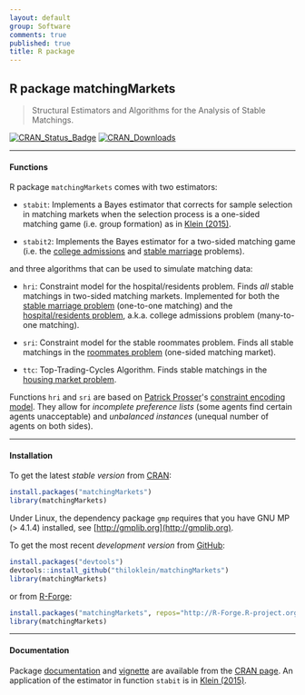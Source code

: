 ```yaml
---
layout: default
group: Software
comments: true
published: true
title: R package
---
```




## R package matchingMarkets

> Structural Estimators and Algorithms for the Analysis of Stable Matchings.

[![CRAN_Status_Badge](http://www.r-pkg.org/badges/version/matchingMarkets)](http://cran.r-project.org/package=matchingMarkets)
[![CRAN_Downloads](http://cranlogs.r-pkg.org/badges/grand-total/matchingMarkets?color=brightgreen)](http://cran.r-project.org/package=matchingMarkets)


***

#### Functions

R package `matchingMarkets` comes with two estimators:

* `stabit`: Implements a Bayes estimator that corrects for sample selection in matching markets when the selection process is a one-sided matching game (i.e. group formation) as in [Klein (2015)](https://ideas.repec.org/p/cam/camdae/1521.html).

* `stabit2`: Implements the Bayes estimator for a two-sided matching game (i.e. the [college admissions](http://en.wikipedia.org/wiki/Stable_marriage_problem#Similar_problems) and [stable marriage](http://en.wikipedia.org/wiki/Stable_marriage_problem) problems).

and three algorithms that can be used to simulate matching data:

* `hri`: Constraint model for the hospital/residents problem. Finds *all* stable matchings in two-sided matching markets. Implemented for both the [stable marriage problem](http://en.wikipedia.org/wiki/Stable_marriage_problem) (one-to-one matching) and the [hospital/residents problem](http://en.wikipedia.org/wiki/Stable_marriage_problem#Similar_problems), a.k.a. college admissions problem (many-to-one matching). 

* `sri`: Constraint model for the stable roommates problem. Finds all stable matchings in the [roommates problem](https://en.wikipedia.org/wiki/Stable_roommates_problem) (one-sided matching market).

* `ttc`: Top-Trading-Cycles Algorithm. Finds stable matchings in the [housing market problem](https://en.wikipedia.org/wiki/Top_trading_cycle).

Functions `hri` and `sri` are based on [Patrick Prosser](http://www.dcs.gla.ac.uk/~pat/)'s [constraint encoding model](roommates/distribution/papers/cpaior2014.pdf). They allow for *incomplete preference lists* (some agents find certain agents unacceptable) and *unbalanced instances* (unequal number of agents on both sides). 

***

#### Installation

To get the latest *stable version* from [CRAN](http://cran.at.r-project.org/web/packages/matchingMarkets/index.html):

```r
install.packages("matchingMarkets")
library(matchingMarkets)
```

Under Linux, the dependency package `gmp` requires that you have GNU MP (> 4.1.4) installed, see [http://gmplib.org](http://gmplib.org).

To get the most recent *development version* from [GitHub](https://github.com/thiloklein/matchingMarkets):

```r
install.packages("devtools")
devtools::install_github("thiloklein/matchingMarkets")
library(matchingMarkets)
```

or from [R-Forge](https://r-forge.r-project.org/R/?group_id=1906):

```r
install.packages("matchingMarkets", repos="http://R-Forge.R-project.org")
library(matchingMarkets)
```

***

#### Documentation

Package [documentation](http://cran.r-project.org/web/packages/matchingMarkets/matchingMarkets.pdf) and [vignette](https://cran.r-project.org/web/packages/matchingMarkets/vignettes/matching.pdf) are available from the [CRAN page](http://cran.r-project.org/package=matchingMarkets). An application of the estimator in function `stabit` is in [Klein (2015)](https://ideas.repec.org/p/cam/camdae/1521.html).


